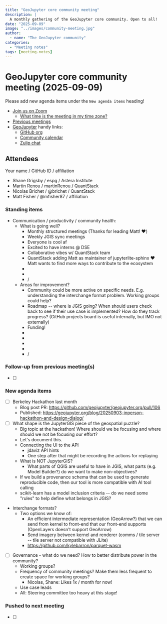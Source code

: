 ```yaml
---
title: "GeoJupyter core community meeting"
description: |
  A monthly gathering of the GeoJupyter core community. Open to all!
date: "2025-09-09"
image: "../images/community-meeting.jpg"
author:
  - name: "The GeoJupyter community"
categories:
  - "Meeting notes"
tags: [meeting-notes]
---
```


# GeoJupyter core community meeting (2025-09-09)

Please add new agenda items under the `New agenda items` heading!

- [Join us on Zoom](https://berkeley.zoom.us/j/99659397059?pwd=519zZJlcAa1TCyJWRYyYbaYDfuaXNo.1)
  - [What time is the meeting in my time zone?](https://dateful.com/convert/utc?t=3pm)
- [Previous meetings](https://compass.geojupyter.org/meeting-notes/)
- [GeoJupyter](https://geojupyter.org) handy links:
  - [GitHub org](https://github.com/geojupyter)
  - [Community calendar](https://geojupyter.org/calendar.html)
  - [Zulip chat](https://jupyter.zulipchat.com/#narrow/channel/471314-geojupyter)


## Attendees

Your name / GitHub ID / affiliation

* Shane Grigsby / espg / Astera Institute
* Martin Renou / martinRenou / QuantStack
* Nicolas Brichet / @brichet / QuantStack
* Matt Fisher / @mfisher87 / affiliation


### Standing items

- Communication / productivity / community health:
    - What is going well?
        - Monthly structured meetings (Thanks for leading Matt! :heart:)
        - Weekly JGIS sync meetings
        - Everyone is cool af
        - Excited to have interns @ DSE
        - Collaborative vibes w/ QuantStack team
        - QuantStack adding Matt as maintainer of jupyterlite-sphinx :heart: Matt wants to find more ways to contribute to the ecosystem
        -
        -
        - /
    - Areas for improvement?
        - Community could be more active on specific needs. E.g. understanding the interchange format problem. Working groups could help?
        - Roadmap -- where is JGIS going? When should users check back to see if their use case is implemented? How do they track progress? (GitHub projects board is useful internally, but IMO not externally)
        - Funding!
        -
        -
        -
        -
        - /


### Follow-up from previous meeting(s)

- [ ]


### New agenda items

- [ ] Berkeley Hackathon last month
  - Blog post PR: https://github.com/geojupyter/geojupyter.org/pull/106
  - Published: https://geojupyter.org/blog/20250903-inperson-hackathon-and-design-dialog/
- [ ] What shape is the JupyterGIS piece of the geospatial puzzle?
  - Big topic at the hackathon! Where should we be focusing and where should we not be focusing our effort?
  - Let's document this.
  - Connecting the UI to the API
    - jdaviz API hints
    - One step after that might be recording the actions for replaying
  - What is NOT JupyterGIS?
    - What parts of QGIS are useful to have in JGIS, what parts (e.g. Model Builder?) do we want to make non-objectives?
  - If we build a provenance schema that can be used to generate reproducible code, then our tool is more compatible with AI tool calling
  - scikit-learn has a model inclusion criteria -- do we need some "rules" to help define what belongs in JGIS?
- Interchange formats?
    - Two options we know of:
        - An efficient intermediate representation (GeoArrow?) that we can send from kernel to front-end that our front-end supports (OpenLayers doesn't support GeoArrow)
        - Send imagery between kernel and renderer (comms / tile server -- tile server not compatible with JLite)
      - https://github.com/kylebarron/parquet-wasm
- [ ] Governance - what do we need? How to better distribute power in the community?
  - Working groups?
  - Frequency of community meetings? Make them less frequent to create space for working groups?
      - Nicolas, Shane: Likes 1x / month for now!
  - Use case leads
  - All: Steering committee too heavy at this stage!


### Pushed to next meeting

- [ ]
